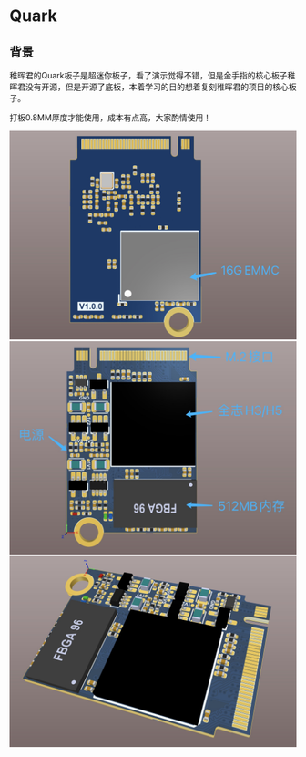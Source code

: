# Quark

## 背景

稚晖君的Quark板子是超迷你板子，看了演示觉得不错，但是金手指的核心板子稚晖君没有开源，但是开源了底板，本着学习的目的想着复刻稚晖君的项目的核心板子。

打板0.8MM厚度才能使用，成本有点高，大家酌情使用！

![](image/1.jpeg)
![](image/2.jpeg)
![](image/3.jpeg)

